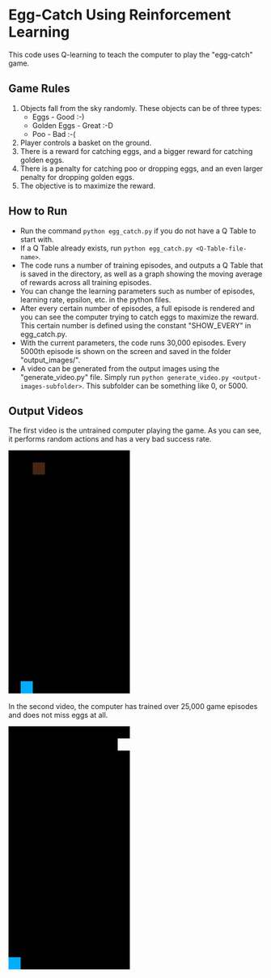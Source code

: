 # Egg-Catch Using Reinforcement Learning

This code uses Q-learning to teach the computer to play the "egg-catch" game.

## Game Rules

1. Objects fall from the sky randomly. These objects can be of three types:
	* Eggs - Good :-)
	* Golden Eggs - Great :-D
	* Poo - Bad :-(
1. Player controls a basket on the ground.
1. There is a reward for catching eggs, and a bigger reward for catching golden eggs.
1. There is a penalty for catching poo or dropping eggs, and an even larger penalty for dropping golden eggs.
1. The objective is to maximize the reward.

## How to Run

* Run the command `python egg_catch.py` if you do not have a Q Table to start with.
* If a Q Table already exists, run `python egg_catch.py <Q-Table-file-name>`.
* The code runs a number of training episodes, and outputs a Q Table that is saved in the directory, as well as a graph showing the moving average of rewards across all training episodes.
* You can change the learning parameters such as number of episodes, learning rate, epsilon, etc. in the python files.
* After every certain number of episodes, a full episode is rendered and you can see the computer trying to catch eggs to maximize the reward. This certain number is defined using the constant "SHOW_EVERY" in egg_catch.py.
* With the current parameters, the code runs 30,000 episodes. Every 5000th episode is shown on the screen and saved in the folder "output_images/".
* A video can be generated from the output images using the "generate_video.py" file. Simply run `python generate_video.py <output-images-subfolder>`. This subfolder can be something like 0, or 5000.

## Output Videos

The first video is the untrained computer playing the game. As you can see, it performs random actions and has a very bad success rate.

![Alt Text](https://github.com/bapat-akshay/egg_catch/blob/master/egg-catch-0.gif)

In the second video, the computer has trained over 25,000 game episodes and does not miss eggs at all.

![Alt Text](https://github.com/bapat-akshay/egg_catch/blob/master/egg-catch-25000.gif)

